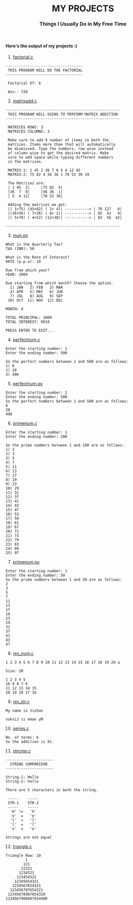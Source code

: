 <h1 align="center">MY PROJECTS</h1>
<h3 align="center">Things I Usually Do in My Free Time</h3><br>

<h4>Here's the output of my projects :)</h4>

1. [factorial.c](https://github.com/J16N/myprojects/blob/master/factorial.c)
```
-----------------------------------
 THIS PROGRAM WILL DO THE FACTORIAL
-----------------------------------

 Factorial Of: 6

 Ans:- 720
 ```
2. [matrixadd.c](https://github.com/J16N/myprojects/blob/master/matrixadd.c)
```
----------------------------------------------------
 THIS PROGRAM WILL GOING TO PERFORM MATRIX ADDITION
----------------------------------------------------

 MATRICES ROWS: 3
 MATRICES COLUMNS: 3

 Make sure to add 9 number of items in both the
 matrices. Items more than that will automatically
 be dismissed. Type the numbers, row wise instead
 of column wise to get the desired matrix. Make
 sure to add space while typing different numbers
 in the matrices.

 MATRIX-1: 1 45 2 36 7 8 5 4 12 45
 MATRIX-2: 75 82 4 56 36 1 78 52 30 19

 The Matrices are:
 | 1 45  2|     |75 82  4|
 |36  7  8|     |56 36  1|
 | 5  4 12|     |78 52 30|

 Adding the matrices we get:
 |( 1+75) (45+82) ( 2+ 4)| -----------> | 76 127   6|
 |(36+56) ( 7+36) ( 8+ 1)| -----------> | 92  43   9|
 |( 5+78) ( 4+52) (12+30)| -----------> | 83  56  42|

----------------------------------------------------
```

3. [mun.py](https://github.com/J16N/myprojects/blob/master/mun.py)
```
What is the Quarterly Tax?
TAX (INR): 50

What is the Rate of Interest?
RATE (p.p.a): 10

Due from which year?
YEAR: 2009

Due starting from which month? Choose the option.
  1) JAN   2) FEB   3) MAR
  4) APR   5) MAY   6) JUN
  7) JUL   8) AUG   9) SEP
 10) OCT  11) NOV  12) DEC

MONTH: 4

TOTAL PRINCIPAL: 1800
TOTAL INTEREST: 9810

PRESS ENTER TO EXIT...
```

4. [perfectnum.c](https://github.com/J16N/myprojects/blob/master/perfectnum.c)
```
Enter the starting number: 1
Enter the ending number: 500

So the perfect numbers between 1 and 500 are as follows:
1) 6
2) 28
3) 496
```

5. [perfectnum.py](https://github.com/J16N/myprojects/blob/master/perfectnum.py)
```
Enter the starting number: 1
Enter the ending number: 500
So the perfect numbers between 1 and 500 are as follows:
6
28
496
```

6. [primenum.c](https://github.com/J16N/myprojects/blob/master/primenum.c)
```
Enter the starting number: 1
Enter the ending number: 100

So the prime numbers between 1 and 100 are as follows:
1) 2
2) 3
3) 5
4) 7
5) 11
6) 13
7) 17
8) 19
9) 23
10) 29
11) 31
12) 37
13) 41
14) 43
15) 47
16) 53
17) 59
18) 61
19) 67
20) 71
21) 73
22) 79
23) 83
24) 89
25) 97
```

7. [primenum.py](https://github.com/J16N/myprojects/blob/master/primenum.py)
```
Enter the starting number: 1
Enter the ending number: 50
So the prime numbers between 1 and 50 are as follows:
2
3
5
7
11
13
17
19
23
29
31
37
41
43
47
```

8. [rev_num.c](https://github.com/J16N/myprojects/blob/master/rev_num.c)
```
1 2 3 4 5 6 7 8 9 10 11 12 13 14 15 16 17 18 19 20 a

Size: 20

1 2 3 4 5
10 9 8 7 6
11 12 13 14 15
20 19 18 17 16
```

9. [rev_str.c](https://github.com/J16N/myprojects/blob/master/rev_str.c)
```
My name is Jishan

nahsiJ si eman yM
```

10. [series.c](https://github.com/J16N/myprojects/blob/master/series.c)
```
No. of terms: 6
So the addition is 91.
```

11. [strcmp.c](https://github.com/J16N/myprojects/blob/master/strcmp.c)
```
----------------------
  STRING COMPARISON
----------------------

String-1: Hello
String-2: hello

There are 5 characters in both the string.

 -----    -----
 STR-1    STR-2
 -----    -----
  'H' !=   'h'
  'e'  =   'e'
  'l'  =   'l'
  'l'  =   'l'
  'o'  =   'o'

Strings are not equal
```

12. [triangle.c](https://github.com/J16N/myprojects/blob/master/triangle.c)
```
Triangle Row: 10
         1
        121
       12321
      1234321
     123454321
    12345654321
   1234567654321
  123456787654321
 12345678987654320
1234567900987654400
```
